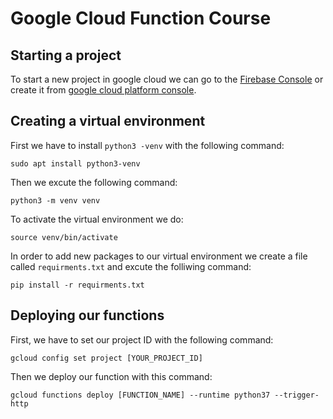 # Google Cloud Function Course
## Starting a project
To start a new project in google cloud we can go to the [Firebase Console](https://console.firebase.google.com)
or create it from [google cloud platform console](https://console.cloud.google.com).
## Creating a virtual environment
First we have to install `python3 -venv` with the following command:
```
sudo apt install python3-venv
```
Then we excute the following command:
```
python3 -m venv venv
```
To activate the virtual environment we do:
```
source venv/bin/activate
```
In order to add new packages to our virtual environment we create a file called `requirments.txt` and excute the folliwing command:
```
pip install -r requirments.txt
```

## Deploying our functions
First, we have to set our project ID with the following command:
```
gcloud config set project [YOUR_PROJECT_ID]
```
Then we deploy our function with this command:
```
gcloud functions deploy [FUNCTION_NAME] --runtime python37 --trigger-http
```
